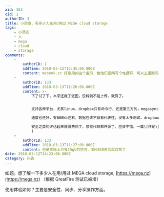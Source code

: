 ```yaml
---
aid: 163
cid: 1
authorID: 3
title: 小调查，有多少人在用/用过 MEGA cloud storage
tags:
    - 小调查
    - 人
    - mega
    - cloud
    - storage
comments:
    -
        authorID: 1
        addTime: 2018-03-12T15:35:00.000Z
        content: mebook.cc 好像用的这个备份，他他们官网有个电报群，可以去里面问问。
    -
        authorID: 133
        addTime: 2018-03-13T11:20:00.000Z
        content: >-
            下了试了下，本来还截了张图，没料到不能上传，就算了。


            支持各种平台，尤其linux，dropbox只有命令行，还是第三方的，megasync界面做得相当漂亮。  

            速度也还好，有600kb左右，数据应该不具有代表性，没有太多测试，dropbox能到2MB左右。\*\*关键\*\*是并不用用代理就可以同步！  

            安全之类的评估起来就很费劲了，感觉代码都开源了，应该不错，一篇\[评论\]([https://www.thebalance.com/mega-review-1356576](https://www.thebalance.com/mega-review-1356576)
            )
    -
        authorID: 133
        addTime: 2018-03-13T11:27:00.000Z
        content: 但是实际上只有15gb的空间，35GB30天后就过期了
date: 2018-03-12T14:23:00.000Z
category: 问答
---
```


如题。想了解一下多少人在用/用过 MEGA cloud storage, [https://mega.nz](https://mega.nz) （根据 GreatFire 测试已被墙）

使用体验如何？主要是安全性、同步、分享操作方面。
